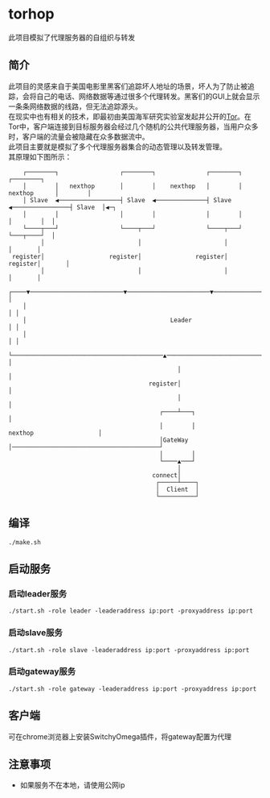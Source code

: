 # torhop
此项目模拟了代理服务器的自组织与转发

## 简介
此项目的灵感来自于美国电影里黑客们追踪坏人地址的场景，坏人为了防止被追踪，会将自己的电话、网络数据等通过很多个代理转发。黑客们的GUI上就会显示一条条网络数据的线路，但无法追踪源头。  
在现实中也有相关的技术，即最初由美国海军研究实验室发起并公开的[Tor](https://www.torproject.org/)。在Tor中，客户端连接到目标服务器会经过几个随机的公共代理服务器，当用户众多时，客户端的流量会被隐藏在众多数据流中。  
此项目主要就是模拟了多个代理服务器集合的动态管理以及转发管理。  
其原理如下图所示：

```
    ┌────────┐                 ┌────────┐              ┌────────┐                ┌────────┐   
    │        │   nexthop       │        │    nexthop   │        │   nexthop      │        │   
    │ Slave  ◀─────────────────┤ Slave  ◀──────────────┤ Slave  ◀────────────────┤ Slave  │◀─┐
    │        │                 │        │              │        │                │        │  │
    └────┬───┘                 └────┬───┘              └────┬───┘                └───┬────┘  │
         │                          │                       │                        │       │
 register│                  register│               register│                register│       │
         │                          │                       │                        │       │
    ┌────▼──────────────────────────▼───────────────────────▼────────────────────────▼─────┐ │
    │                                                                                      │ │
    │                                        Leader                                        │ │
    │                                                                                      │ │
    └──────────────────────────────────────────▲───────────────────────────────────────────┘ │
                                               │                                             │
                                       register│                                             │
                                               │                                             │
                                          ┌────┴───┐                                         │
                                          │        │                nexthop                  │
                                          │GateWay │─────────────────────────────────────────┘
                                          │        │                                          
                                          └────▲───┘                                          
                                               │                                              
                                        connect│                                              
                                         ┌─────┴────┐                                         
                                         │  Client  │                                         
                                         └──────────┘                                         
```

## 编译
```
./make.sh
```
## 启动服务
### 启动leader服务
```
./start.sh -role leader -leaderaddress ip:port -proxyaddress ip:port
```
### 启动slave服务
```
./start.sh -role slave -leaderaddress ip:port -proxyaddress ip:port
```
### 启动gateway服务
```
./start.sh -role gateway -leaderaddress ip:port -proxyaddress ip:port
```

## 客户端
可在chrome浏览器上安装SwitchyOmega插件，将gateway配置为代理

## 注意事项
* 如果服务不在本地，请使用公网ip